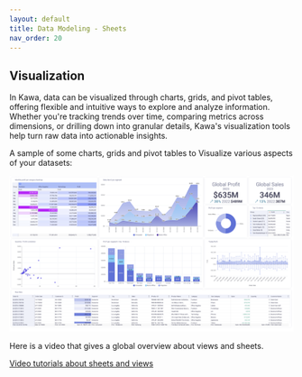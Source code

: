 ```yaml
---
layout: default
title: Data Modeling - Sheets
nav_order: 20
---
```


Visualization
---

In Kawa, data can be visualized through charts, grids, and pivot tables, offering flexible and intuitive ways to explore and analyze information. Whether you're tracking trends over time, comparing metrics across dimensions, or drilling down into granular details, Kawa's visualization tools help turn raw data into actionable insights.

A sample of some charts, grids and pivot tables to Visualize various aspects of your datasets:

![AI Assist](./readme-assets/dashboard1.png)


Here is a video that gives a global overview about views and sheets.

[Video tutorials about sheets and views](https://www.youtube.com/playlist?list=PL-glwHeQFKj4jEWqXz16I_RjzslAn2GO-)